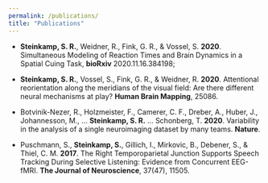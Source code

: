 ```yaml
---
permalink: /publications/
title: "Publications"
---
```


* **Steinkamp, S. R.**, Weidner, R., Fink, G. R., & Vossel, S. **2020**. Simultaneous Modeling of Reaction Times and Brain Dynamics in a Spatial Cuing Task, **bioRxiv** 2020.11.16.384198; [](https://doi.org/10.1101/2020.11.16.384198)

* **Steinkamp, S. R.**, Vossel, S., Fink, G. R., & Weidner, R. **2020**. Attentional reorientation along the meridians of the visual field: Are there different neural mechanisms at play? **Human Brain Mapping**, 25086. [](https://doi.org/10.1002/hbm.25086)

* Botvinik-Nezer, R., Holzmeister, F., Camerer, C. F., Dreber, A., Huber, J., Johannesson, M., ... **Steinkamp, S. R.** ... Schonberg, T. **2020**. Variability in the analysis of a single neuroimaging dataset by many teams. **Nature**. [](https://doi.org/10.1038/s41586-020-2314-9)

* Puschmann, S., **Steinkamp, S.**, Gillich, I., Mirkovic, B., Debener, S., & Thiel, C. M. **2017**. The Right Temporoparietal Junction Supports Speech Tracking During Selective Listening: Evidence from Concurrent EEG-fMRI. **The Journal of Neuroscience**, 37(47), 11505. [](https://doi.org/10.1523/JNEUROSCI.1007-17.2017)